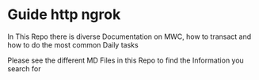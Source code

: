 # Guide http ngrok 
In This Repo there is diverse Documentation on MWC, how to transact and how to do the most common Daily tasks

Please see the different MD Files in this Repo to find the Information you search for
